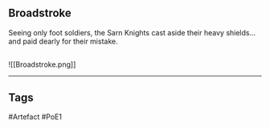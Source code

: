 ## Broadstroke
Seeing only foot soldiers, the Sarn Knights cast aside
their heavy shields... and paid dearly for their mistake.
##
![[Broadstroke.png]]

---
## Tags
#Artefact
#PoE1